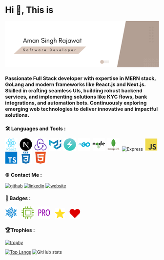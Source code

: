
# Hi 👋, This is 
![](https://github.com/amansingh456/amansingh456/blob/main/amanBackground.png)

### Passionate Full Stack developer with expertise in MERN stack, GoLang and modern frameworks like React.js and Next.js. Skilled in crafting seamless UIs, building robust backend services, and implementing solutions like KYC flows, bank integrations, and automation bots. Continuously exploring emerging web technologies to deliver innovative and impactful solutions.

### :hammer_and_wrench: Languages and Tools :
<div>
  

 
  <img src="https://github.com/devicons/devicon/blob/master/icons/react/react-original-wordmark.svg" title="React" alt="React" width="40" height="40"/>&nbsp;
  <img src="https://github.com/devicons/devicon/blob/master/icons/nextjs/nextjs-original.svg" title="Next" alt="Next" width="40" height="40"/>&nbsp;
  <img src="https://github.com/devicons/devicon/blob/master/icons/redux/redux-original.svg" title="Redux" alt="Redux " width="40" height="40"/>&nbsp;
  <img src="https://github.com/devicons/devicon/blob/master/icons/materialui/materialui-original.svg" title="Material UI" alt="Material UI" width="40" height="40"/>&nbsp;
 <img src="https://github.com/chakra-ui/chakra-ui/blob/main/media/logomark-colored.svg" title="Chakra UI" alt="Chakra UI" width="40" height="40"/>&nbsp;
  <img src="https://github.com/devicons/devicon/blob/master/icons/go/go-original-wordmark.svg" title="Go" alt="go" width="40" height="40"/>&nbsp;
 <img src="https://github.com/devicons/devicon/blob/master/icons/nodejs/nodejs-original-wordmark.svg" title="NodeJS" alt="NodeJS" width="40" height="40"/>&nbsp;
  <img src="https://github.com/devicons/devicon/blob/master/icons/mongodb/mongodb-original-wordmark.svg" title="MongoDB" alt="MongoDB" width="40" height="40"/>&nbsp;
 <img src="https://img.icons8.com/nolan/2x/1A6DFF/C822FF/express-js.png" title="Express" alt="Express" width="40" height="40"/>&nbsp;
 <img src="https://github.com/devicons/devicon/blob/master/icons/javascript/javascript-original.svg" title="JavaScript" alt="JavaScript" width="40" height="40"/>&nbsp;
 <img src="https://github.com/devicons/devicon/blob/master/icons/typescript/typescript-original.svg" title="TypeScript" alt="TypeScript" width="40" height="40"/>&nbsp;
  <img src="https://github.com/devicons/devicon/blob/master/icons/css3/css3-plain-wordmark.svg"  title="CSS3" alt="CSS" width="40" height="40"/>&nbsp;
  <img src="https://github.com/devicons/devicon/blob/master/icons/html5/html5-original.svg" title="HTML5" alt="HTML" width="40" height="40"/>&nbsp;
  
  



  
### ©️ Contact Me :
  
[<img src='https://img.icons8.com/nolan/512/github.png' title="Github" alt='github' height='40'>](https://github.com/amansingh456)  [<img src='https://img.icons8.com/nolan/2x/1A6DFF/C822FF/linkedin-circled.png' title="Linkedin" alt='linkedin' height='40'>](https://www.linkedin.com/in/aman690)    [<img src='https://img.icons8.com/nolan/2x/1A6DFF/C822FF/internet.png' title="Portfolio" alt='website' height='40'>](https://amansingh456.github.io/)  

 
### 📛 Badges :  
<a href='https://archiveprogram.github.com/'><img src='https://raw.githubusercontent.com/acervenky/animated-github-badges/master/assets/acbadge.gif' width='40' height='40'></a> <a href='https://docs.github.com/en/developers'><img src='https://raw.githubusercontent.com/acervenky/animated-github-badges/master/assets/devbadge.gif' width='40' height='40'></a> <a href='https://github.com/pricing'><img src='https://raw.githubusercontent.com/acervenky/animated-github-badges/master/assets/pro.gif' width='40' height='40'></a> <a href='https://stars.github.com/'><img src='https://raw.githubusercontent.com/acervenky/animated-github-badges/master/assets/starbadge.gif' width='35' height='35'></a> <a href='https://docs.github.com/en/github/supporting-the-open-source-community-with-github-sponsors'><img src='https://raw.githubusercontent.com/acervenky/animated-github-badges/master/assets/sponsorbadge.gif' width='35' height='35'></a> 

  
### 🏆Trophies :  
[![trophy](https://github-profile-trophy.vercel.app/?username=amansingh456)](https://github.com/ryo-ma/github-profile-trophy)

[![Top Langs](https://github-readme-stats.vercel.app/api/top-langs/?username=amansingh456)](https://github.com/anuraghazra/github-readme-stats)                        ![GitHub stats](https://github-readme-stats.vercel.app/api?username=amansingh456&show_icons=true)

 


  

  
 







